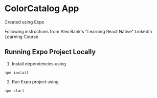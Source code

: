 # ColorCatalog App

Created using Expo

Following instructions from Alex Bank's "Learning React Native" LinkedIn Learning Course

## Running Expo Project Locally

1. Install dependencies using

`npm install`

2. Run Expo project using

`npm start`
